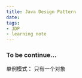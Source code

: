```yaml
---
title: Java Design Pattern
date:
tags:
- JDP
- learning note
---
```


### To be continue...
单例模式：
只有一个对象